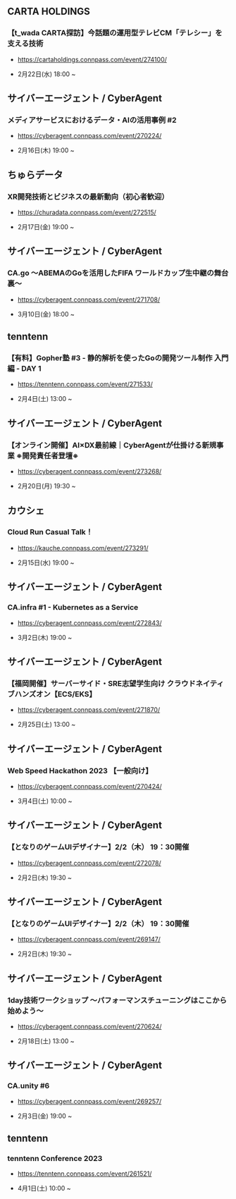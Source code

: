 ## CARTA HOLDINGS

### 【t_wada CARTA探訪】今話題の運用型テレビCM「テレシー」を支える技術

- https://cartaholdings.connpass.com/event/274100/

- 2月22日(水) 18:00 ~

## サイバーエージェント / CyberAgent

### メディアサービスにおけるデータ・AIの活用事例 #2

- https://cyberagent.connpass.com/event/270224/

- 2月16日(木) 19:00 ~

## ちゅらデータ

### XR開発技術とビジネスの最新動向（初心者歓迎）

- https://churadata.connpass.com/event/272515/

- 2月17日(金) 19:00 ~

## サイバーエージェント / CyberAgent

### CA.go 〜ABEMAのGoを活用したFIFA ワールドカップ生中継の舞台裏〜

- https://cyberagent.connpass.com/event/271708/

- 3月10日(金) 18:00 ~

## tenntenn

### 【有料】Gopher塾 #3 - 静的解析を使ったGoの開発ツール制作 入門編 - DAY 1

- https://tenntenn.connpass.com/event/271533/

- 2月4日(土) 13:00 ~

## サイバーエージェント / CyberAgent

### 【オンライン開催】AI×DX最前線｜CyberAgentが仕掛ける新規事業 ※開発責任者登壇※

- https://cyberagent.connpass.com/event/273268/

- 2月20日(月) 19:30 ~

## カウシェ

### Cloud Run Casual Talk！

- https://kauche.connpass.com/event/273291/

- 2月15日(水) 19:00 ~

## サイバーエージェント / CyberAgent

### CA.infra #1 - Kubernetes as a Service

- https://cyberagent.connpass.com/event/272843/

- 3月2日(木) 19:00 ~

## サイバーエージェント / CyberAgent

### 【福岡開催】サーバーサイド・SRE志望学生向け クラウドネイティブハンズオン【ECS/EKS】

- https://cyberagent.connpass.com/event/271870/

- 2月25日(土) 13:00 ~

## サイバーエージェント / CyberAgent

### Web Speed Hackathon 2023 【一般向け】

- https://cyberagent.connpass.com/event/270424/

- 3月4日(土) 10:00 ~

## サイバーエージェント / CyberAgent

### 【となりのゲームUIデザイナー】2/2（木） 19：30開催

- https://cyberagent.connpass.com/event/272078/

- 2月2日(木) 19:30 ~

## サイバーエージェント / CyberAgent

### 【となりのゲームUIデザイナー】2/2（木） 19：30開催

- https://cyberagent.connpass.com/event/269147/

- 2月2日(木) 19:30 ~

## サイバーエージェント / CyberAgent

### 1day技術ワークショップ ～パフォーマンスチューニングはここから始めよう～

- https://cyberagent.connpass.com/event/270624/

- 2月18日(土) 13:00 ~

## サイバーエージェント / CyberAgent

### CA.unity #6

- https://cyberagent.connpass.com/event/269257/

- 2月3日(金) 19:00 ~

## tenntenn

### tenntenn Conference 2023

- https://tenntenn.connpass.com/event/261521/

- 4月1日(土) 10:00 ~

<br> 